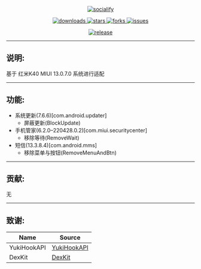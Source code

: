 <p align="center">
    <a href="https://github.com/HdShare/HookMiui13">
        <img src="https://socialify.git.ci/HdShare/HookMiui13/image?description=1&font=Rokkitt&language=1&name=1&owner=1&theme=Auto" alt="socialify"/>
    </a>
</p>

<p align="center">
    <a href="https://github.com/HdShare/HookMiui13/releases">
        <img src="https://img.shields.io/github/downloads/HdShare/HookMiui13/total?style=flat-square&label=GithubRepo&labelColor=1b1f23&color=eeeeee" alt="downloads">
    </a>
    <a href="https://github.com/HdShare/HookMiui13/stargazers">
        <img src="https://img.shields.io/github/stars/HdShare/HookMiui13?style=flat-square&label=Stars&labelColor=1b1f23&color=dfb317" alt="stars">
    </a>
    <a href="https://github.com/HdShare/HookMiui13/network/members">
        <img src="https://img.shields.io/github/forks/HdShare/HookMiui13?style=flat-square&label=Forks&labelColor=1b1f23&color=97ca00" alt="forks">
    </a>
    <a href="https://github.com/HdShare/HookMiui13/issues">
        <img src="https://img.shields.io/github/issues/HdShare/HookMiui13?style=flat-square&label=Issues&labelColor=1b1f23&color=007ec6" alt="issues">
    </a>
</p>

<p align="center">
    <a href="https://github.com/HdShare/HookMiui13/releases/latest">
        <img src="https://img.shields.io/github/v/release/HdShare/HookMiui13?style=flat-square&label=Release&labelColor=8b00c5&color=c8c8c8" alt="release">
    </a>
</p>

---

## 说明:

基于 红米K40 MIUI 13.0.7.0 系统进行适配

---

## 功能:

- 系统更新(7.6.6)[com.android.updater]
    - 屏蔽更新(BlockUpdate)
- 手机管家(6.2.0–220428.0.2)[com.miui.securitycenter]
    - 移除等待(RemoveWait)
- 短信(13.3.8.4)[com.android.mms]
    - 移除菜单与按钮(RemoveMenuAndBtn)

---

## 贡献:

无

---

## 致谢:

| Name        | Source                                                    |
|-------------|-----------------------------------------------------------|
| YukiHookAPI | [YukiHookAPI](https://github.com/HighCapable/YukiHookAPI) |
| DexKit      | [DexKit](https://github.com/LuckyPray/DexKit)             |

